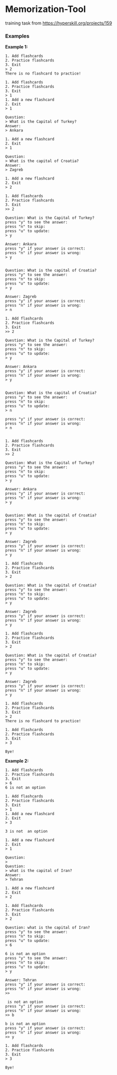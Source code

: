 # Memorization-Tool
training task from https://hyperskill.org/projects/159

### Examples

<p><strong>Example 1:</strong></p>

<pre><code class="java">1. Add flashcards
2. Practice flashcards
3. Exit
&gt; 2
There is no flashcard to practice!

1. Add flashcards
2. Practice flashcards
3. Exit
&gt; 1
1. Add a new flashcard
2. Exit
&gt; 1

Question:
&gt; What is the Capital of Turkey?
Answer:
&gt; Ankara

1. Add a new flashcard
2. Exit
&gt; 1

Question:
&gt; What is the capital of Croatia?
Answer:
&gt; Zagreb

1. Add a new flashcard
2. Exit
&gt; 2

1. Add flashcards
2. Practice flashcards
3. Exit
&gt;&gt; 2

Question: What is the Capital of Turkey?
press "y" to see the answer:
press "n" to skip:
press "u" to update:
&gt; y

Answer: Ankara
press "y" if your answer is correct:
press "n" if your answer is wrong:
&gt; y


Question: What is the capital of Croatia?
press "y" to see the answer:
press "n" to skip:
press "u" to update:
&gt; y

Answer: Zagreb
press "y" if your answer is correct:
press "n" if your answer is wrong:
&gt; n

1. Add flashcards
2. Practice flashcards
3. Exit
&gt;&gt; 2

Question: What is the Capital of Turkey?
press "y" to see the answer:
press "n" to skip:
press "u" to update:
&gt; y

Answer: Ankara
press "y" if your answer is correct:
press "n" if your answer is wrong:
&gt; y


Question: What is the capital of Croatia?
press "y" to see the answer:
press "n" to skip:
press "u" to update:
&gt; n

press "y" if your answer is correct:
press "n" if your answer is wrong:
&gt; n


1. Add flashcards
2. Practice flashcards
3. Exit
&gt;&gt; 2

Question: What is the Capital of Turkey?
press "y" to see the answer:
press "n" to skip:
press "u" to update:
&gt; y

Answer: Ankara
press "y" if your answer is correct:
press "n" if your answer is wrong:
&gt; y


Question: What is the capital of Croatia?
press "y" to see the answer:
press "n" to skip:
press "u" to update:
&gt; y

Answer: Zagreb
press "y" if your answer is correct:
press "n" if your answer is wrong:
&gt; y

1. Add flashcards
2. Practice flashcards
3. Exit
&gt; 2

Question: What is the capital of Croatia?
press "y" to see the answer:
press "n" to skip:
press "u" to update:
&gt; y

Answer: Zagreb
press "y" if your answer is correct:
press "n" if your answer is wrong:
&gt; y

1. Add flashcards
2. Practice flashcards
3. Exit
&gt; 2

Question: What is the capital of Croatia?
press "y" to see the answer:
press "n" to skip:
press "u" to update:
&gt; y

Answer: Zagreb
press "y" if your answer is correct:
press "n" if your answer is wrong:
&gt; y

1. Add flashcards
2. Practice flashcards
3. Exit
&gt; 2
There is no flashcard to practice!

1. Add flashcards
2. Practice flashcards
3. Exit
&gt; 3

Bye!
</code></pre>

<p><strong>Example 2:</strong></p>

<pre><code class="java">1. Add flashcards
2. Practice flashcards
3. Exit
&gt; 6
6 is not an option

1. Add flashcards
2. Practice flashcards
3. Exit
&gt; 1
1. Add a new flashcard
2. Exit
&gt; 3

3 is not  an option

1. Add a new flashcard
2. Exit
&gt; 1

Question:
&gt;
Question:
&gt; what is the capital of Iran?
Answer:
&gt; Tehran

1. Add a new flashcard
2. Exit
&gt; 2

1. Add flashcards
2. Practice flashcards
3. Exit
&gt; 2

Question: what is the capital of Iran?
press "y" to see the answer:
press "n" to skip:
press "u" to update:
&gt; 6

6 is not an option
press "y" to see the answer:
press "n" to skip:
press "u" to update:
&gt; y

Answer: Tehran
press "y" if your answer is correct:
press "n" if your answer is wrong:
&gt;&gt;

 is not an option
press "y" if your answer is correct:
press "n" if your answer is wrong:
&gt;&gt; b

b is not an option
press "y" if your answer is correct:
press "n" if your answer is wrong:
&gt;&gt; y

1. Add flashcards
2. Practice flashcards
3. Exit
&gt; 3

Bye!</code></pre>
